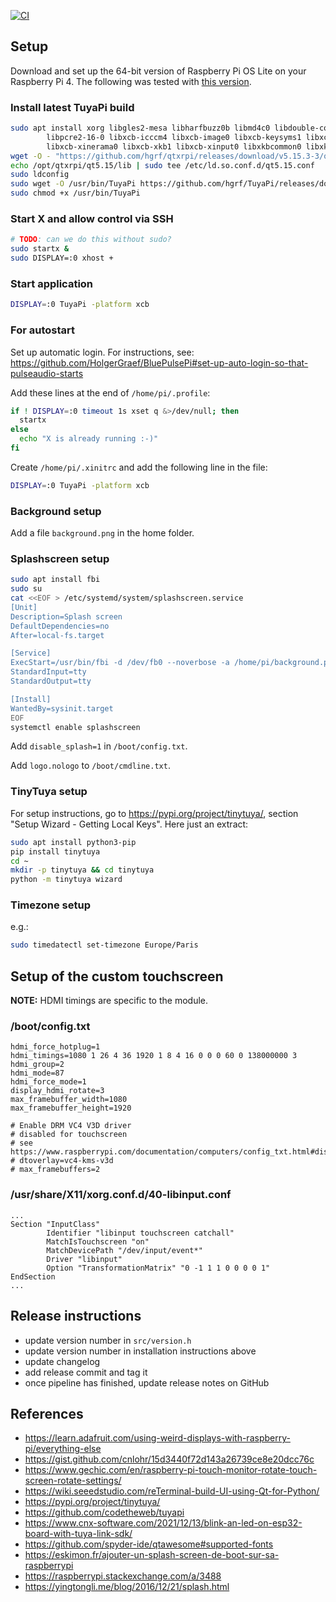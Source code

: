 [![CI](https://github.com/hgrf/TuyaPi/actions/workflows/ci.yml/badge.svg)](https://github.com/hgrf/TuyaPi/actions/workflows/ci.yml)

## Setup

Download and set up the 64-bit version of Raspberry Pi OS Lite on your Raspberry Pi 4. The
following was tested with
[this version](https://downloads.raspberrypi.org/raspios_lite_arm64/images/raspios_lite_arm64-2023-05-03/2023-05-03-raspios-bullseye-arm64-lite.img.xz).

### Install latest TuyaPi build

```sh
sudo apt install xorg libgles2-mesa libharfbuzz0b libmd4c0 libdouble-conversion3 \
        libpcre2-16-0 libxcb-icccm4 libxcb-image0 libxcb-keysyms1 libxcb-render-util0 \
        libxcb-xinerama0 libxcb-xkb1 libxcb-xinput0 libxkbcommon0 libxkbcommon-x11-0
wget -O - "https://github.com/hgrf/qtxrpi/releases/download/v5.15.3-3/qt5.15.tar.gz" | sudo tar -C / -xz
echo /opt/qtxrpi/qt5.15/lib | sudo tee /etc/ld.so.conf.d/qt5.15.conf
sudo ldconfig
sudo wget -O /usr/bin/TuyaPi https://github.com/hgrf/TuyaPi/releases/download/v0.1.1/TuyaPi
sudo chmod +x /usr/bin/TuyaPi
```

### Start X and allow control via SSH

```sh
# TODO: can we do this without sudo?
sudo startx &
sudo DISPLAY=:0 xhost +
```

### Start application

```sh
DISPLAY=:0 TuyaPi -platform xcb
```

### For autostart

Set up automatic login. For instructions, see:
https://github.com/HolgerGraef/BluePulsePi#set-up-auto-login-so-that-pulseaudio-starts

Add these lines at the end of `/home/pi/.profile`:

```sh
if ! DISPLAY=:0 timeout 1s xset q &>/dev/null; then
  startx
else
  echo "X is already running :-)"
fi
```

Create `/home/pi/.xinitrc` and add the following line in the file:

```sh
DISPLAY=:0 TuyaPi -platform xcb
```

### Background setup

Add a file `background.png` in the home folder.

### Splashscreen setup

```sh
sudo apt install fbi
sudo su
cat <<EOF > /etc/systemd/system/splashscreen.service
[Unit]
Description=Splash screen
DefaultDependencies=no
After=local-fs.target

[Service]
ExecStart=/usr/bin/fbi -d /dev/fb0 --noverbose -a /home/pi/background.png
StandardInput=tty
StandardOutput=tty

[Install]
WantedBy=sysinit.target
EOF
systemctl enable splashscreen
```

Add `disable_splash=1` in `/boot/config.txt`.

Add `logo.nologo` to `/boot/cmdline.txt`.

### TinyTuya setup

For setup instructions, go to https://pypi.org/project/tinytuya/, section "Setup Wizard - Getting Local Keys".
Here just an extract:


```sh
sudo apt install python3-pip
pip install tinytuya
cd ~
mkdir -p tinytuya && cd tinytuya
python -m tinytuya wizard
```

### Timezone setup

e.g.:

```sh
sudo timedatectl set-timezone Europe/Paris
```

## Setup of the custom touchscreen

**NOTE:** HDMI timings are specific to the module.

### /boot/config.txt

```
hdmi_force_hotplug=1
hdmi_timings=1080 1 26 4 36 1920 1 8 4 16 0 0 0 60 0 138000000 3
hdmi_group=2
hdmi_mode=87
hdmi_force_mode=1
display_hdmi_rotate=3
max_framebuffer_width=1080
max_framebuffer_height=1920

# Enable DRM VC4 V3D driver
# disabled for touchscreen
# see https://www.raspberrypi.com/documentation/computers/config_txt.html#display_hdmi_rotate
# dtoverlay=vc4-kms-v3d
# max_framebuffers=2
```

### /usr/share/X11/xorg.conf.d/40-libinput.conf

```
...
Section "InputClass"
        Identifier "libinput touchscreen catchall"
        MatchIsTouchscreen "on"
        MatchDevicePath "/dev/input/event*"
        Driver "libinput"
        Option "TransformationMatrix" "0 -1 1 1 0 0 0 0 1"
EndSection
...
```

## Release instructions

* update version number in `src/version.h`
* update version number in installation instructions above
* update changelog
* add release commit and tag it
* once pipeline has finished, update release notes on GitHub

## References

- https://learn.adafruit.com/using-weird-displays-with-raspberry-pi/everything-else
- https://gist.github.com/cnlohr/15d3440f72d143a26739ce8e20dcc76c
- https://www.gechic.com/en/raspberry-pi-touch-monitor-rotate-touch-screen-rotate-settings/
- https://wiki.seeedstudio.com/reTerminal-build-UI-using-Qt-for-Python/
- https://pypi.org/project/tinytuya/
- https://github.com/codetheweb/tuyapi
- https://www.cnx-software.com/2021/12/13/blink-an-led-on-esp32-board-with-tuya-link-sdk/
- https://github.com/spyder-ide/qtawesome#supported-fonts
- https://eskimon.fr/ajouter-un-splash-screen-de-boot-sur-sa-raspberrypi
- https://raspberrypi.stackexchange.com/a/3488
- https://yingtongli.me/blog/2016/12/21/splash.html
